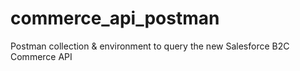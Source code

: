 # commerce_api_postman
Postman collection &amp; environment to query the new Salesforce B2C Commerce API
